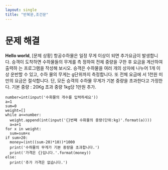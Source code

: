 ```yaml
---
layout: single
title: "반복문,조건문"
---
```


# 문제 해결

**Hello world**, 
[문제 상황] 
항공수하물은 일정 무게 이상이 되면 추가요금이
발생합니다. 승객이 도착하면 수하물들의 무게를 측
정하여 전체 중량을 구한 후 요금을 계산하여 출력하
는 프로그램을 작성해 보시오. 승객은 수하물을 여러
개의 상자에 나누어 1개 이상 운반할 수 있고, 수하
물의 무게는 g단위까지 측정합니다. 또 전체 요금에
서 1천원 미만의 요금은 절삭합니다.
단, 모든 승객의 수하물 무게가 기본 중량을 초과한다고 가정한다. 기본 중량 : 20Kg
초과 중량 1kg당 1만원 추가.

~~~
number=int(input('수화물의 개수를 입력하세요'))
a=1
sum=0
weight=[]
while a<=number:
  weight.append(int(input('{}번째 수화물의 중량(단위:kg)'.format(a))))
  a=a+1
for x in weight:
  sum=sum+x
if sum>20:
  money=(int((sum-20)*10))*1000
  print('수하물의 무게가 기본 중량을 초과합니다.')
  print('가격은 {}입니다.'.format(money))
else:
  print('추가 가격은 없습니다.')
~~~
